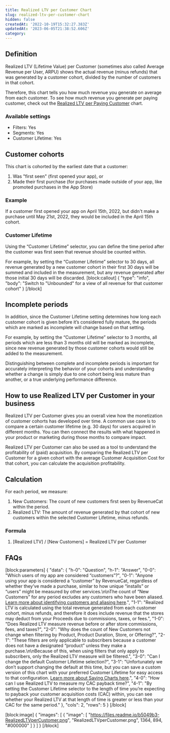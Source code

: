 ```yaml
---
title: Realized LTV per Customer Chart
slug: realized-ltv-per-customer-chart
hidden: false
createdAt: '2022-10-19T15:32:27.383Z'
updatedAt: '2023-06-05T21:38:52.606Z'
category: 
---
```

## Definition
Realized LTV (Lifetime Value) per Customer (sometimes also called Average Revenue per User, ARPU) shows the actual revenue (minus refunds) that was generated by a customer cohort, divided by the number of customers in that cohort.

Therefore, this chart tells you how much revenue you generate on average from each customer. To see how much revenue you generate per paying customer, check out the [Realized LTV per Paying Customer](doc:realized-ltv-per-paying-customer-chart) chart.

### Available settings

* Filters: Yes
* Segments: Yes
* Customer Lifetime: Yes

## Customer cohorts
This chart is cohorted by the earliest date that a customer:

1. Was "first seen" (first opened your app), or
2. Made their first purchase (for purchases made outside of your app, like promoted purchases in the App Store)

### Example
If a customer first opened your app on April 15th, 2022, but didn't make a purchase until May 21st, 2022, they would be included in the April 15th cohort.

### Customer Lifetime
Using the “Customer Lifetime” selector, you can define the time period after the customer was first seen that revenue should be counted within.

For example, by setting the “Customer Lifetime” selector to 30 days, all revenue generated by a new customer cohort in their first 30 days will be summed and included in the measurement, but any revenue generated after those initial 30 days will be discarded.
[block:callout]
{
  "type": "info",
  "body": "Switch to \"Unbounded\" for a view of all revenue for that customer cohort"
}
[/block]

## Incomplete periods
In addition, since the Customer Lifetime setting determines how long each customer cohort is given before it’s considered fully mature, the periods which are marked as incomplete will change based on that setting.

For example, by setting the “Customer Lifetime” selector to 3 months, all periods which are less than 3 months old will be marked as incomplete, since new revenue generated by those customer cohorts would still be added to the measurement.

Distinguishing between complete and incomplete periods is important for accurately interpreting the behavior of your cohorts and understanding whether a change is simply due to one cohort being less mature than another, or a true underlying performance difference.

## How to use Realized LTV per Customer in your business
Realized LTV per Customer gives you an overall view how the monetization of customer cohorts has developed over time. A common use case is to compare a certain customer lifetime (e.g. 30 days) for users acquired in different months. You can then connect the results with what happened in your product or marketing during those months to compare impact.

Realized LTV per Customer can also be used as a tool to understand the profitability of (paid) acquisition. By comparing the Realized LTV per Customer for a given cohort with the average Customer Acquisition Cost for that cohort, you can calculate the acquisition profitability.

## Calculation
For each period, we measure:
1. New Customers: The count of new customers first seen by RevenueCat within the period.
2. Realized LTV: The amount of revenue generated by that cohort of new customers within the selected Customer Lifetime, minus refunds.

### Formula
1. [Realized LTV] / [New Customers] = Realized LTV per Customer

## FAQs
[block:parameters]
{
  "data": {
    "h-0": "Question",
    "h-1": "Answer",
    "0-0": "Which users of my app are considered “customers”?",
    "0-1": "Anyone using your app is considered a “customer” by RevenueCat, regardless of whether they’ve made a purchase, similar to how unique “installs” or “users” might be measured by other services.\n\nThe count of “New Customers” for any period excludes any customers who have been aliased. [Learn more about identifying customers and aliasing here](doc:user-ids).",
    "1-1": "Realized LTV is calculated using the total revenue generated from each customer cohort, minus refunds, and therefore it does include revenue that the stores may deduct from your Proceeds due to commissions, taxes, or fees.",
    "1-0": "Does Realized LTV measure revenue before or after store commissions, fees, and taxes?",
    "2-0": "Why does the count of New Customers not change when filtering by Product, Product Duration, Store, or Offering?",
    "2-1": "These filters are only applicable to subscribers because a customer does not have a designated “product” unless they make a purchase.\n\nBecause of this, when using filters that only apply to subscribers, only the Realized LTV measure will be filtered.",
    "3-0": "Can I change the default Customer Lifetime selection?",
    "3-1": "Unfortunately we don’t support changing the default at this time, but you can save a custom version of this chart with your preferred Customer Lifetime for easy access to that configuration. [Learn more about Saving Charts here](doc:charts).",
    "4-0": "How can I use Realized LTV to measure my CAC payback time?",
    "4-1": "By setting the Customer Lifetime selector to the length of time you’re expecting to payback your customer acquisition costs (CAC) within, you can see whether your Realized LTV at that length of time is greater or less than your CAC for the same period."
  },
  "cols": 2,
  "rows": 5
}
[/block]

[block:image]
{
  "images": [
    {
      "image": [
        "https://files.readme.io/b5049b3-RealizedLTVperCustomer.png",
        "RealizedLTVperCustomer.png",
        1364,
        894,
        "#000000"
      ]
    }
  ]
}
[/block]